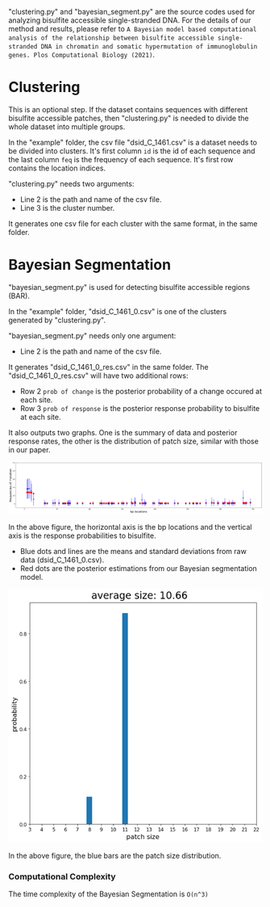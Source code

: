 "clustering.py" and "bayesian_segment.py" are the source codes used for analyzing bisulfite accessible single-stranded DNA. For the details of our method and results, please refer to `A Bayesian model based computational analysis of the relationship between bisulfite accessible single-stranded DNA in chromatin and somatic hypermutation of immunoglobulin genes. Plos Computational Biology (2021)`.

# Clustering

This is an optional step. If the dataset contains sequences with different bisulfite accessible patches, then "clustering.py" is needed to divide the whole dataset into multiple groups.

In the "example" folder, the csv file "dsid_C_1461.csv" is a dataset needs to be divided into clusters. It's first column `id` is the id of each sequence and the last column `feq` is the frequency of each sequence. It's first row contains the location indices.

"clustering.py" needs two arguments:

- Line 2 is the path and name of the csv file.
- Line 3 is the cluster number.

It generates one csv file for each cluster with the same format, in the same folder.

# Bayesian Segmentation

"bayesian_segment.py" is used for detecting bisulfite accessible regions (BAR).

In the "example" folder, "dsid_C_1461_0.csv" is one of the clusters generated by "clustering.py".

"bayesian_segment.py" needs only one argument:

- Line 2 is the path and name of the csv file.

It generates "dsid_C_1461_0_res.csv" in the same folder. The "dsid_C_1461_0_res.csv" will have two additional rows:

- Row 2 `prob of change` is the posterior probability of a change occured at each site.
- Row 3 `prob of response` is the posterior response probability to bisulfite at each site.

It also outputs two graphs. One is the summary of data and posterior response rates, the other is the distribution of patch size, similar with those in our paper.

![alt text](https://github.com/YingruWuGit/bisulfite/blob/main/example/Figure_1.png)

In the above figure, the horizontal axis is the bp locations and the vertical axis is the response probabilities to bisulfite.

- Blue dots and lines are the means and standard deviations from raw data (dsid_C_1461_0.csv).
- Red dots are the posterior estimations from our Bayesian segmentation model.

![alt text](https://github.com/YingruWuGit/bisulfite/blob/main/example/Figure_2.png)

In the above figure, the blue bars are the patch size distribution.

### Computational Complexity

The time complexity of the Bayesian Segmentation is `O(n^3)`
